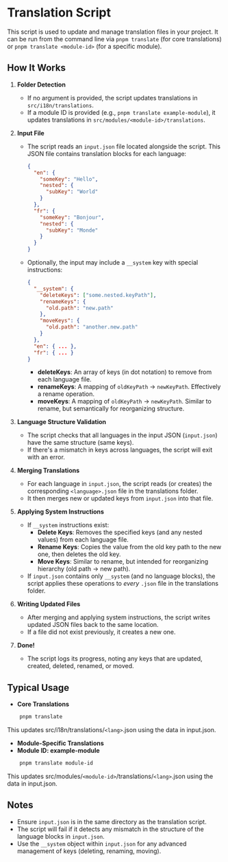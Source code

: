 # Translation Script

This script is used to update and manage translation files in your project. It can be run from the command line via `pnpm translate` (for core translations) or `pnpm translate <module-id>` (for a specific module).

## How It Works

1. **Folder Detection**
    - If no argument is provided, the script updates translations in `src/i18n/translations`.
    - If a module ID is provided (e.g., `pnpm translate example-module`), it updates translations in `src/modules/<module-id>/translations`.

2. **Input File**
    - The script reads an `input.json` file located alongside the script. This JSON file contains translation blocks for each language:
      ```json
      {
        "en": {
          "someKey": "Hello",
          "nested": {
            "subKey": "World"
          }
        },
        "fr": {
          "someKey": "Bonjour",
          "nested": {
            "subKey": "Monde"
          }
        }
      }
      ```
    - Optionally, the input may include a `__system` key with special instructions:
      ```json
      {
        "__system": {
          "deleteKeys": ["some.nested.keyPath"],
          "renameKeys": {
            "old.path": "new.path"
          },
          "moveKeys": {
            "old.path": "another.new.path"
          }
        },
        "en": { ... },
        "fr": { ... }
      }
      ```
        - **deleteKeys**: An array of keys (in dot notation) to remove from each language file.
        - **renameKeys**: A mapping of `oldKeyPath` → `newKeyPath`. Effectively a rename operation.
        - **moveKeys**: A mapping of `oldKeyPath` → `newKeyPath`. Similar to rename, but semantically for reorganizing structure.

3. **Language Structure Validation**
    - The script checks that all languages in the input JSON (`input.json`) have the same structure (same keys).
    - If there's a mismatch in keys across languages, the script will exit with an error.

4. **Merging Translations**
    - For each language in `input.json`, the script reads (or creates) the corresponding `<language>.json` file in the translations folder.
    - It then merges new or updated keys from `input.json` into that file.

5. **Applying System Instructions**
    - If `__system` instructions exist:
        - **Delete Keys**: Removes the specified keys (and any nested values) from each language file.
        - **Rename Keys**: Copies the value from the old key path to the new one, then deletes the old key.
        - **Move Keys**: Similar to rename, but intended for reorganizing hierarchy (old path → new path).
    - If `input.json` contains only `__system` (and no language blocks), the script applies these operations to _every_ `.json` file in the translations folder.

6. **Writing Updated Files**
    - After merging and applying system instructions, the script writes updated JSON files back to the same location.
    - If a file did not exist previously, it creates a new one.

7. **Done!**
    - The script logs its progress, noting any keys that are updated, created, deleted, renamed, or moved.

## Typical Usage

- **Core Translations**
```bash
    pnpm translate
```
This updates src/i18n/translations/`<lang>`.json using the data in input.json.

- **Module-Specific Translations**
- **Module ID: example-module**
```bash
    pnpm translate module-id
```

This updates src/modules/`<module-id>`/translations/`<lang>`.json using the data in input.json.

## Notes
- Ensure `input.json` is in the same directory as the translation script.
- The script will fail if it detects any mismatch in the structure of the language blocks in `input.json`.
- Use the `__system` object within `input.json` for any advanced management of keys (deleting, renaming, moving).

